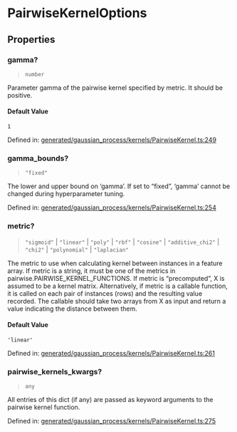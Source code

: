 # PairwiseKernelOptions

## Properties

### gamma?

> `number`

Parameter gamma of the pairwise kernel specified by metric. It should be positive.

#### Default Value

`1`

Defined in:  [generated/gaussian\_process/kernels/PairwiseKernel.ts:249](https://github.com/transitive-bullshit/scikit-learn-ts/blob/b59c1ff/packages/sklearn/src/generated/gaussian_process/kernels/PairwiseKernel.ts#L249)

### gamma\_bounds?

> `"fixed"`

The lower and upper bound on ‘gamma’. If set to “fixed”, ‘gamma’ cannot be changed during hyperparameter tuning.

Defined in:  [generated/gaussian\_process/kernels/PairwiseKernel.ts:254](https://github.com/transitive-bullshit/scikit-learn-ts/blob/b59c1ff/packages/sklearn/src/generated/gaussian_process/kernels/PairwiseKernel.ts#L254)

### metric?

> `"sigmoid"` \| `"linear"` \| `"poly"` \| `"rbf"` \| `"cosine"` \| `"additive_chi2"` \| `"chi2"` \| `"polynomial"` \| `"laplacian"`

The metric to use when calculating kernel between instances in a feature array. If metric is a string, it must be one of the metrics in pairwise.PAIRWISE\_KERNEL\_FUNCTIONS. If metric is “precomputed”, X is assumed to be a kernel matrix. Alternatively, if metric is a callable function, it is called on each pair of instances (rows) and the resulting value recorded. The callable should take two arrays from X as input and return a value indicating the distance between them.

#### Default Value

`'linear'`

Defined in:  [generated/gaussian\_process/kernels/PairwiseKernel.ts:261](https://github.com/transitive-bullshit/scikit-learn-ts/blob/b59c1ff/packages/sklearn/src/generated/gaussian_process/kernels/PairwiseKernel.ts#L261)

### pairwise\_kernels\_kwargs?

> `any`

All entries of this dict (if any) are passed as keyword arguments to the pairwise kernel function.

Defined in:  [generated/gaussian\_process/kernels/PairwiseKernel.ts:275](https://github.com/transitive-bullshit/scikit-learn-ts/blob/b59c1ff/packages/sklearn/src/generated/gaussian_process/kernels/PairwiseKernel.ts#L275)
